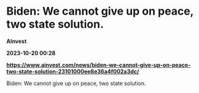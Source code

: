 # Biden: We cannot give up on peace, two state solution.
**AInvest**

**2023-10-20 00:28**

**https://www.ainvest.com/news/biden-we-cannot-give-up-on-peace-two-state-solution-23101000ee8e36a4f002a3dc/**

Biden: We cannot give up on peace, two state solution.